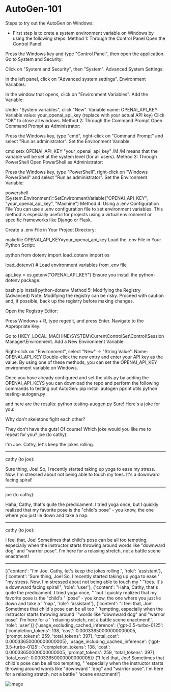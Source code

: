 # AutoGen-101

Steps to try out the AutoGen on Windows:

 - First step is to crete a system environment variable on Windows by using the following steps:
Method 1: Through the Control Panel
Open the Control Panel:

Press the Windows key and type "Control Panel", then open the application.
Go to System and Security:

Click on "System and Security", then "System".
Advanced System Settings:

In the left panel, click on "Advanced system settings".
Environment Variables:

In the window that opens, click on "Environment Variables".
Add the Variable:

Under "System variables", click "New".
Variable name: OPENAI_API_KEY
Variable value: your_openai_api_key (replace with your actual API key)
Click "OK" to close all windows.
Method 2: Through the Command Prompt
Open Command Prompt as Administrator:

Press the Windows key, type "cmd", right-click on "Command Prompt" and select "Run as administrator".
Set the Environment Variable:

cmd
setx OPENAI_API_KEY "your_openai_api_key" /M
/M means that the variable will be set at the system level (for all users).
Method 3: Through PowerShell
Open PowerShell as Administrator:

Press the Windows key, type "PowerShell", right-click on "Windows PowerShell" and select "Run as administrator".
Set the Environment Variable:

powershell
[System.Environment]::SetEnvironmentVariable("OPENAI_API_KEY", "your_openai_api_key", "Machine")
Method 4: Using a .env Configuration File
You can use a .env configuration file to set environment variables. This method is especially useful for projects using a virtual environment or specific frameworks like Django or Flask.

Create a .env File in Your Project Directory:

makefile
OPENAI_API_KEY=your_openai_api_key
Load the .env File in Your Python Script:

python
from dotenv import load_dotenv
import os

load_dotenv()  # Load environment variables from .env file

api_key = os.getenv("OPENAI_API_KEY")
Ensure you install the python-dotenv package:

bash
pip install python-dotenv
Method 5: Modifying the Registry (Advanced)
Note: Modifying the registry can be risky. Proceed with caution and, if possible, back up the registry before making changes.

Open the Registry Editor:

Press Windows + R, type regedit, and press Enter.
Navigate to the Appropriate Key:

Go to HKEY_LOCAL_MACHINE\SYSTEM\CurrentControlSet\Control\Session Manager\Environment.
Add a New Environment Variable:

Right-click on "Environment", select "New" -> "String Value".
Name: OPENAI_API_KEY
Double-click the new entry and enter your API key as the value.
By using one of these methods, you can set the OPENAI_API_KEY environment variable on Windows.


Once you have already configured and set the utils.py by adding the OPENAI_API_KEYS you can download the repo and perform the following commands to testing out AutoGen:
pip install autogen pprint utils
python testing-autogen.py

and here are the results:
python testing-auogen.py
Sure! Here's a joke for you:

Why don't skeletons fight each other?

They don't have the guts!
Of course! Which joke would you like me to repeat for you?
joe (to cathy):

I'm Joe. Cathy, let's keep the jokes rolling.

--------------------------------------------------------------------------------
cathy (to joe):

Sure thing, Joe! So, I recently started taking up yoga to ease my stress. Now, I'm stressed about not being able to touch my toes. It's a downward facing spiral!

--------------------------------------------------------------------------------
joe (to cathy):

Haha, Cathy, that's quite the predicament. I tried yoga once, but I quickly realized that my favorite pose is the "child's pose" - you know, the one where you just lie down and take a nap.

--------------------------------------------------------------------------------
cathy (to joe):

I feel that, Joe! Sometimes that child's pose can be all too tempting, especially when the instructor starts throwing around words like "downward dog" and "warrior pose". I'm here for a relaxing stretch, not a battle scene enactment!

--------------------------------------------------------------------------------
[{'content': "I'm Joe. Cathy, let's keep the jokes rolling.",
  'role': 'assistant'},
 {'content': 'Sure thing, Joe! So, I recently started taking up yoga to ease '
             "my stress. Now, I'm stressed about not being able to touch my "
             "toes. It's a downward facing spiral!",
  'role': 'user'},
 {'content': "Haha, Cathy, that's quite the predicament. I tried yoga once, "
             'but I quickly realized that my favorite pose is the "child\'s '
             'pose" - you know, the one where you just lie down and take a '
             'nap.',
  'role': 'assistant'},
 {'content': "I feel that, Joe! Sometimes that child's pose can be all too "
             'tempting, especially when the instructor starts throwing around '
             'words like "downward dog" and "warrior pose". I\'m here for a '
             'relaxing stretch, not a battle scene enactment!',
  'role': 'user'}]
{'usage_excluding_cached_inference': {'gpt-3.5-turbo-0125': {'completion_tokens': 138,
                                                             'cost': 0.00033650000000000005,
                                                             'prompt_tokens': 259,
                                                             'total_tokens': 397},
                                      'total_cost': 0.00033650000000000005},
 'usage_including_cached_inference': {'gpt-3.5-turbo-0125': {'completion_tokens': 138,
                                                             'cost': 0.00033650000000000005,
                                                             'prompt_tokens': 259,
                                                             'total_tokens': 397},
                                      'total_cost': 0.00033650000000000005}}
("I feel that, Joe! Sometimes that child's pose can be all too tempting, "
 'especially when the instructor starts throwing around words like "downward '
 'dog" and "warrior pose". I\'m here for a relaxing stretch, not a battle '
 'scene enactment!')

![image](https://github.com/Reyzenello/AutoGen-101/assets/43668563/1c6a3d3f-ce72-4780-b68e-5913f96b7d85)


